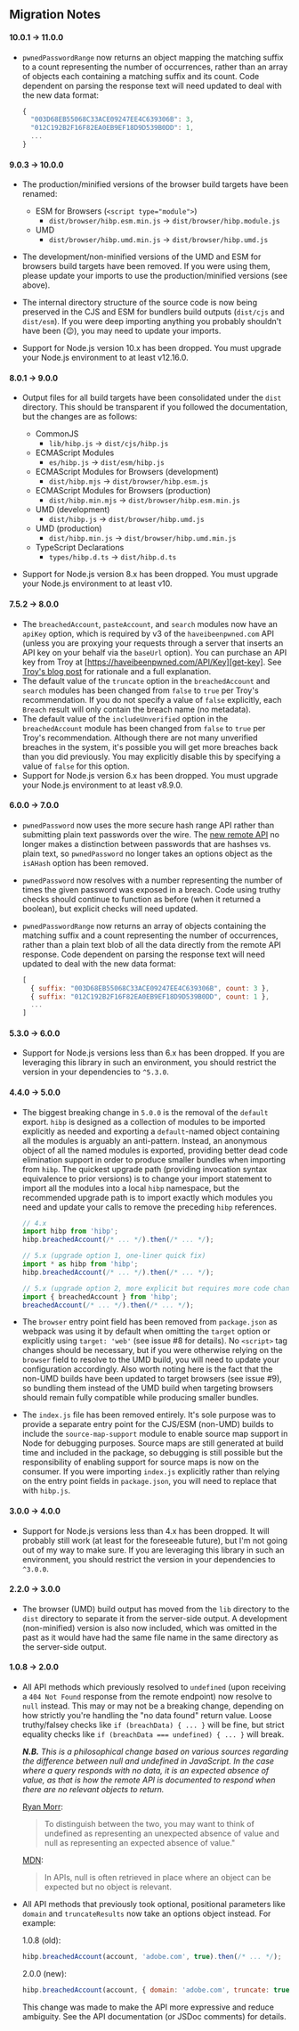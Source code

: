 ## Migration Notes

#### 10.0.1 → 11.0.0

- `pwnedPasswordRange` now returns an object mapping the matching suffix to a count representing the
  number of occurrences, rather than an array of objects each containing a matching suffix and its
  count. Code dependent on parsing the response text will need updated to deal with the new data
  format:
  ```js
  {
    "003D68EB55068C33ACE09247EE4C639306B": 3,
    "012C192B2F16F82EA0EB9EF18D9D539B0DD": 1,
    ...
  }
  ```

#### 9.0.3 → 10.0.0

- The production/minified versions of the browser build targets have been renamed:

  - ESM for Browsers (`<script type="module">`)
    - `dist/browser/hibp.esm.min.js` → `dist/browser/hibp.module.js`
  - UMD
    - `dist/browser/hibp.umd.min.js` → `dist/browser/hibp.umd.js`

- The development/non-minified versions of the UMD and ESM for browsers build targets have been
  removed. If you were using them, please update your imports to use the production/minified
  versions (see above).

- The internal directory structure of the source code is now being preserved in the CJS and ESM for
  bundlers build outputs (`dist/cjs` and `dist/esm`). If you were deep importing anything you
  probably shouldn't have been (:wink:), you may need to update your imports.

- Support for Node.js version 10.x has been dropped. You must upgrade your Node.js environment to at
  least v12.16.0.

#### 8.0.1 → 9.0.0

- Output files for all build targets have been consolidated under the `dist` directory. This should
  be transparent if you followed the documentation, but the changes are as follows:

  - CommonJS
    - `lib/hibp.js` → `dist/cjs/hibp.js`
  - ECMAScript Modules
    - `es/hibp.js` → `dist/esm/hibp.js`
  - ECMAScript Modules for Browsers (development)
    - `dist/hibp.mjs` → `dist/browser/hibp.esm.js`
  - ECMAScript Modules for Browsers (production)
    - `dist/hibp.min.mjs` → `dist/browser/hibp.esm.min.js`
  - UMD (development)
    - `dist/hibp.js` → `dist/browser/hibp.umd.js`
  - UMD (production)
    - `dist/hibp.min.js` → `dist/browser/hibp.umd.min.js`
  - TypeScript Declarations
    - `types/hibp.d.ts` → `dist/hibp.d.ts`

- Support for Node.js version 8.x has been dropped. You must upgrade your Node.js environment to at
  least v10.

#### 7.5.2 → 8.0.0

- The `breachedAccount`, `pasteAccount`, and `search` modules now have an `apiKey` option, which is
  required by v3 of the `haveibeenpwned.com` API (unless you are proxying your requests through a
  server that inserts an API key on your behalf via the `baseUrl` option). You can purchase an API
  key from Troy at [https://haveibeenpwned.com/API/Key][get-key]. See [Troy's blog
  post][api-key-blog-post] for rationale and a full explanation.
- The default value of the `truncate` option in the `breachedAccount` and `search` modules has been
  changed from `false` to `true` per Troy's recommendation. If you do not specify a value of `false`
  explicitly, each `Breach` result will only contain the breach name (no metadata).
- The default value of the `includeUnverified` option in the `breachedAccount` module has been
  changed from `false` to `true` per Troy's recommendation. Although there are not many unverified
  breaches in the system, it's possible you will get more breaches back than you did previously. You
  may explicitly disable this by specifying a value of `false` for this option.
- Support for Node.js version 6.x has been dropped. You must upgrade your Node.js environment to at
  least v8.9.0.

#### 6.0.0 → 7.0.0

- `pwnedPassword` now uses the more secure hash range API rather than submitting plain text
  passwords over the wire. The [new remote API][pwnedpasswordsbyrange] no longer makes a distinction
  between passwords that are hashses vs. plain text, so `pwnedPassword` no longer takes an options
  object as the `isAHash` option has been removed.

- `pwnedPassword` now resolves with a number representing the number of times the given password was
  exposed in a breach. Code using truthy checks should continue to function as before (when it
  returned a boolean), but explicit checks will need updated.

- `pwnedPasswordRange` now returns an array of objects containing the matching suffix and a count
  representing the number of occurrences, rather than a plain text blob of all the data directly
  from the remote API response. Code dependent on parsing the response text will need updated to
  deal with the new data format:
  ```js
  [
    { suffix: "003D68EB55068C33ACE09247EE4C639306B", count: 3 },
    { suffix: "012C192B2F16F82EA0EB9EF18D9D539B0DD", count: 1 },
    ...
  ]
  ```

#### 5.3.0 → 6.0.0

- Support for Node.js versions less than 6.x has been dropped. If you are leveraging this library in
  such an environment, you should restrict the version in your dependencies to `^5.3.0`.

#### 4.4.0 → 5.0.0

- The biggest breaking change in `5.0.0` is the removal of the `default` export. `hibp` is designed
  as a collection of modules to be imported explicitly as needed and exporting a `default`-named
  object containing all the modules is arguably an anti-pattern. Instead, an anonymous object of all
  the named modules is exported, providing better dead code elimination support in order to produce
  smaller bundles when importing from `hibp`. The quickest upgrade path (providing invocation syntax
  equivalence to prior versions) is to change your import statement to import all the modules into a
  local `hibp` namespace, but the recommended upgrade path is to import exactly which modules you
  need and update your calls to remove the preceding `hibp` references.

  ```javascript
  // 4.x
  import hibp from 'hibp';
  hibp.breachedAccount(/* ... */).then(/* ... */);

  // 5.x (upgrade option 1, one-liner quick fix)
  import * as hibp from 'hibp';
  hibp.breachedAccount(/* ... */).then(/* ... */);

  // 5.x (upgrade option 2, more explicit but requires more code changes)
  import { breachedAccount } from 'hibp';
  breachedAccount(/* ... */).then(/* ... */);
  ```

- The `browser` entry point field has been removed from `package.json` as webpack was using it by
  default when omitting the `target` option or explicitly using `target: 'web'` (see issue #8 for
  details). No `<script>` tag changes should be necessary, but if you were otherwise relying on the
  `browser` field to resolve to the UMD build, you will need to update your configuration
  accordingly. Also worth noting here is the fact that the non-UMD builds have been updated to
  target browsers (see issue #9), so bundling them instead of the UMD build when targeting browsers
  should remain fully compatible while producing smaller bundles.

- The `index.js` file has been removed entirely. It's sole purpose was to provide a separate entry
  point for the CJS/ESM (non-UMD) builds to include the `source-map-support` module to enable source
  map support in Node for debugging purposes. Source maps are still generated at build time and
  included in the package, so debugging is still possible but the responsibility of enabling support
  for source maps is now on the consumer. If you were importing `index.js` explicitly rather than
  relying on the entry point fields in `package.json`, you will need to replace that with `hibp.js`.

#### 3.0.0 → 4.0.0

- Support for Node.js versions less than 4.x has been dropped. It will probably still work (at least
  for the foreseeable future), but I'm not going out of my way to make sure. If you are leveraging
  this library in such an environment, you should restrict the version in your dependencies to
  `^3.0.0`.

#### 2.2.0 → 3.0.0

- The browser (UMD) build output has moved from the `lib` directory to the `dist` directory to
  separate it from the server-side output. A development (non-minified) version is also now
  included, which was omitted in the past as it would have had the same file name in the same
  directory as the server-side output.

#### 1.0.8 → 2.0.0

- All API methods which previously resolved to `undefined` (upon receiving a `404 Not Found`
  response from the remote endpoint) now resolve to `null` instead. This may or may not be a
  breaking change, depending on how strictly you're handling the "no data found" return value. Loose
  truthy/falsey checks like `if (breachData) { ... }` will be fine, but strict equality checks like
  `if (breachData === undefined) { ... }` will break.

  **_N.B._** _This is a philosophical change based on various sources regarding the difference
  between null and undefined in JavaScript. In the case where a query responds with no data, it is
  an expected absence of value, as that is how the remote API is documented to respond when there
  are no relevant objects to return._

  [Ryan Morr](http://goo.gl/TGTS96):

  > To distinguish between the two, you may want to think of undefined as representing an unexpected
  > absence of value and null as representing an expected absence of value."

  [MDN](https://goo.gl/n85RSe):

  > In APIs, null is often retrieved in place where an object can be expected but no object is
  > relevant.

- All API methods that previously took optional, positional parameters like `domain` and
  `truncateResults` now take an options object instead. For example:

  1.0.8 (old):

  ```javascript
  hibp.breachedAccount(account, 'adobe.com', true).then(/* ... */);
  ```

  2.0.0 (new):

  ```javascript
  hibp.breachedAccount(account, { domain: 'adobe.com', truncate: true }).then(/* ... */);
  ```

  This change was made to make the API more expressive and reduce ambiguity. See the API
  documentation (or JSDoc comments) for details.

[pwnedpasswordsbyrange]: https://haveibeenpwned.com/API/v2#SearchingPwnedPasswordsByRange
[api-key-blog-post]: https://www.troyhunt.com/authentication-and-the-have-i-been-pwned-api/
[get-key]: https://haveibeenpwned.com/API/Key
